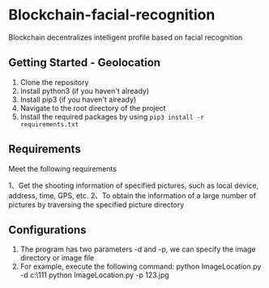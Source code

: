 # Blockchain-facial-recognition
Blockchain decentralizes intelligent profile based on facial recognition


## Getting Started - Geolocation

1. Clone the repository
2. Install python3 (if you haven't already)
3. Install pip3 (if you haven't already)
4. Navigate to the root directory of the project
5. Install the required packages by using `pip3 install -r requirements.txt`


## Requirements
Meet the following requirements

1、Get the shooting information of specified pictures, such as local device, address, time, GPS, etc.
2、To obtain the information of a large number of pictures by traversing the specified picture directory

## Configurations

1. The program has two parameters -d and -p, we can specify the image directory or image file
2. For example, execute the following command:
python ImageLocation.py -d c:\\111
python ImageLocation.py -p 123.jpg
